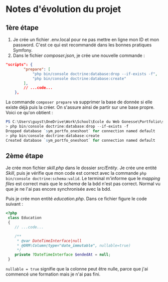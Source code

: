 # Notes d'évolution du projet

## 1ère étape

1. Je crée un fichier .env.local pour ne pas mettre en ligne mon ID et mon password. C'est ce qui est recommandé dans les bonnes pratiques Symfony.
2. Dans le fichier _composer.json_, je crée une nouvelle commande :

```json
"scripts": {
        "prepare": [
            "php bin/console doctrine:database:drop --if-exists -f",
            "php bin/console doctrine:database:create"
        ],
        // ...code...
    },
```

La commande `composer prepare` va supprimer la base de donnée si elle existe déjà puis la créer. On s'assure ainsi de partir sur une base propre. Voici ce qu'on obtient :

```powershell
PS C:\Users\guyst\OneDrive\Work\School\Ecole du Web Gonesse\Portfolio\sym_portfo_oneshoot> composer prepare
> php bin/console doctrine:database:drop --if-exists -f
Dropped database `sym_portfo_oneshoot` for connection named default
> php bin/console doctrine:database:create
Created database `sym_portfo_oneshoot` for connection named default
```

## 2ème étape

Je crée mon fichier _skill.php_ dans le dossier _src/Entity_.
Je crée une entité _Skill_, puis je vérifie que mon code est correct avec la commande `php bin/console doctrine:schema:valid`.
Le terminal m'informe que le _mapping files_ est correct mais que le _schema_ de la bdd n'est pas correct. Normal vu que je ne l'ai pas encore synchronisée avec la bdd.

Puis je crée mon entité _education.php_.
Dans ce fichier figure le code suivant :

```php
<?php
 class Education
 {
    // ...code...

    /**
     * @var DateTimeInterface|null
     * @ORM\Column(type="date_immutable", nullable=true)
     */
    private ?DateTimeInterface $endedAt = null;
 }

```

`nullable = true` signifie que la colonne peut être nulle, parce que j'ai commencé une formation mais je n'ai pas fini.